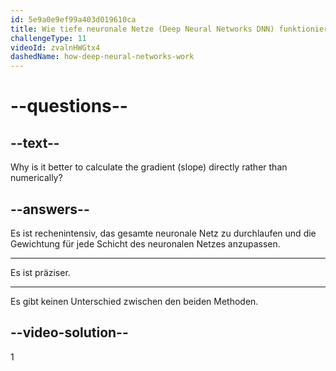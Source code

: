 ```yaml
---
id: 5e9a0e9ef99a403d019610ca
title: Wie tiefe neuronale Netze (Deep Neural Networks DNN) funktionieren
challengeType: 11
videoId: zvalnHWGtx4
dashedName: how-deep-neural-networks-work
---
```


# --questions--

## --text--

Why is it better to calculate the gradient (slope) directly rather than numerically?

## --answers--

Es ist rechenintensiv, das gesamte neuronale Netz zu durchlaufen und die Gewichtung für jede Schicht des neuronalen Netzes anzupassen.

---

Es ist präziser.

---

Es gibt keinen Unterschied zwischen den beiden Methoden.

## --video-solution--

1


